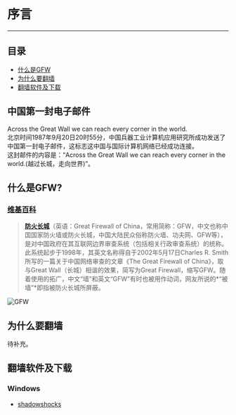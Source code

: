 # 序言
---------
## 目录
* [什么是GFW](#什么是GFW)
* [为什么要翻墙](#为什么要翻墙)
* [翻墙软件及下载](#翻墙软件及下载)
## 中国第一封电子邮件
Across the Great Wall we can reach every corner in the world.  
北京时间1987年9月20日20时55分，中国兵器工业计算机应用研究所成功发送了中国第一封电子邮件，这标志这中国与国际计算机网络已经成功连接。  
这封邮件的内容是：“Across the Great Wall we can reach every corner in the world.(越过长城，走向世界)”。
## 什么是GFW?
### [维基百科](https://zh.wikipedia.org/wiki/%E9%98%B2%E7%81%AB%E9%95%BF%E5%9F%8E)
> **[防火长城](https://zh.wikipedia.org/wiki/%E9%98%B2%E7%81%AB%E9%95%BF%E5%9F%8E)**（英语：Great Firewall of China，常用简称：GFW，中文也称中国国家防火墙或防火长城，中国大陆民众俗称防火墙、功夫网、GFW等），是对中国政府在其互联网边界审查系统（包括相关行政审查系统）的统称。此系统起步于1998年，其英文名称得自于2002年5月17日Charles R. Smith所写的一篇关于中国网络审查的文章《The Great Firewall of China》，取与Great Wall（长城）相谐的效果，简写为Great Firewall，缩写GFW。随着使用的拓广，中文“墙”和英文“GFW”有时也被用作动词，网友所说的*“被墙”*即指被防火长城所屏蔽。  

![GFW](https://wanszezit.files.wordpress.com/2010/04/capture.png)

## 为什么要翻墙
待补充。

## 翻墙软件及下载
### Windows
* [shadowshocks]()



